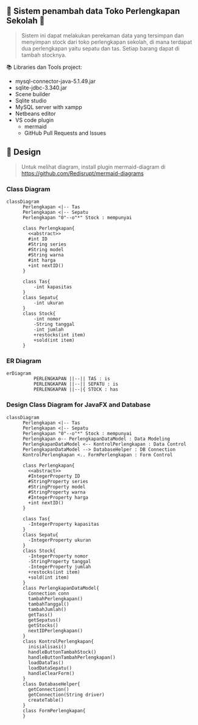 ## :school_satchel: Sistem penambah data Toko Perlengkapan Sekolah :athletic_shoe:
> Sistem ini dapat melakukan perekaman data yang tersimpan dan menyimpan stock dari toko perlengkapan sekolah, di mana terdapat dua perlengkapan yaitu sepatu dan tas.
> Setiap barang dapat di tambah stocknya.

:books: Libraries dan Tools project:
- mysql-connector-java-5.1.49.jar
- sqlite-jdbc-3.340.jar
- Scene builder
- Sqlite studio
- MySQL server with xampp
- Netbeans editor
- VS code plugin
     - mermaid
     - GitHub Pull Requests and Issues

## :art: Design
> Untuk melihat diagram, install plugin mermaid-diagram di https://github.com/Redisrupt/mermaid-diagrams

### Class Diagram

```mermaid
classDiagram
      Perlengkapan <|-- Tas
      Perlengkapan <|-- Sepatu
      Perlengkapan "0"--o"*" Stock : mempunyai

      class Perlengkapan{
        <<abstract>>
        #int ID
        #String series
        #String model
        #String warna
        #int harga
        +int nextID()
      }
      
      class Tas{
          -int kapasitas
      }
      class Sepatu{
          -int ukuran
      }
      class Stock{
          -int nomor
          -String tanggal
          -int jumlah
          +restocks(int item)
          +sold(int item)
      }
```		
### ER Diagram

```mermaid
erDiagram
          PERLENGKAPAN ||--|| TAS : is
          PERLENGKAPAN ||--|| SEPATU : is
          PERLENGKAPAN ||--|{ STOCK : has
```
### Design Class Diagram for JavaFX and Database

```mermaid
classDiagram
      Perlengkapan <|-- Tas
      Perlengkapan <|-- Sepatu
      Perlengkapan "0"--o"*" Stock : mempunyai
      Perlengkapan o-- PerlengkapanDataModel : Data Modeling
      PerlengkapanDataModel <-- KontrolPerlengkapan : Data Control
      PerlengkapanDataModel --> DatabaseHelper : DB Connection
      KontrolPerlengkapan <.. FormPerlengkapan : Form Control

      class Perlengkapan{
        <<abstract>>
        #IntegerProperty ID
        #StringProperty series
        #StringProperty model
        #StringProperty warna
        #IntegerProperty harga
        +int nextID()
      }
      
      class Tas{
        -IntegerProperty kapasitas
      }
      class Sepatu{
        -IntegerProperty ukuran
      }
      class Stock{
        -IntegerProperty nomor
        -StringProperty tanggal
        -IntegerProperty jumlah
        +restocks(int item)
        +sold(int item)
      }
      class PerlengkapanDataModel{
        Connection conn
        tambahPerlengkapan()
        tambahTanggal()
        tambahJumlah()
        getTass()
        getSepatus()
        getStocks()
        nextIDPerlengkapan()
      }
      class KontrolPerlengkapan{
        inisialisasi()
        handleButtonTambahStock()
        handleButtonTambahPerlengkapan()
        loadDataTas()
        loadDataSepatu()
        handleClearForm()
      }
      class DatabaseHelper{
        getConnection()
        getConnection(String driver)
        createTable()
      }
      class FormPerlengkapan{
      }
```
